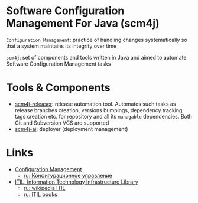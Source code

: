 # Software Configuration Management For Java (scm4j)

`Configuration Management`: practice of handling changes systematically so that a system maintains its integrity over time

`scm4j`: set of components and tools written in Java and aimed to automate Software Configuration Management tasks


# Tools & Components
- [scm4j-releaser](../../../scm4j-releaser/blob/master/README.md): release automation tool. Automates such tasks as release branches creation, versions bumpings, dependency tracking, tags creation etc. for repository and all its `managable` dependencies. Both Git and Subversion VCS are supported
- [scm4j-ai](../../../scm4j-ai/blob/master/README.md): deployer (deployment management)

# Links
- [Configuration Management](https://en.wikipedia.org/wiki/Configuration_management)
  - [ru: Конфигурационное управление](https://ru.wikipedia.org/wiki/%D0%9A%D0%BE%D0%BD%D1%84%D0%B8%D0%B3%D1%83%D1%80%D0%B0%D1%86%D0%B8%D0%BE%D0%BD%D0%BD%D0%BE%D0%B5_%D1%83%D0%BF%D1%80%D0%B0%D0%B2%D0%BB%D0%B5%D0%BD%D0%B8%D0%B5)
- [ITIL, Information Technology Infrastructure Library](https://en.wikipedia.org/wiki/ITIL)  
  - [ru: wikipedia ITIL](https://ru.wikipedia.org/wiki/ITIL)
  - [ru: ITIL books](http://www.wikiitil.ru/books.html)
  
